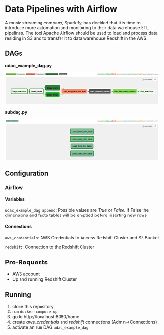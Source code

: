 # Data Pipelines with Airflow

A music streaming company, Sparkify, has decided that it is time to introduce more automation and monitoring to their data warehouse ETL pipelines.
The tool Apache Airflow should be used to load and process data residing in S3 and to transfer it to data warehouse Redshift in the AWS.

## DAGs

**udac_example_dag.py**

![DAG](https://github.com/euweb/DataPipelines/blob/main/dag.png?raw=true)

**subdag.py**

![Sub-DAG](https://github.com/euweb/DataPipelines/blob/main/subdag.png?raw=true)

## Configuration

### Airflow

#### Variables

`udac_example_dag.append`: Possible values are _True_ or _False_. If False the dimensions and facts tables will be emptied before inserting new rows

#### Connections

`aws_credentials`: AWS Credentials to Access Redshift Cluster and S3 Bucket

`redshift`: Connection to the Redshift Cluster

## Pre-Requests

  - AWS account
  - Up and running Redshift Cluster

## Running

1. clone this repository
2. run `docker-compose up`
3. go to http://localhost:8080/home
4. create _aws_credentials_ and _redshift_ connections (Admin->Connections)
5. activate an run DAG `udac_example_dag`
